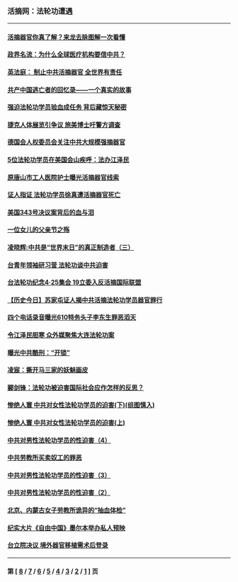 ### 活摘网：法轮功遭遇
---
#### [活摘器官你真了解？来龙去脉图解一次看懂](../../pages/nf5881/n13013820.md?07010430) 
#### [政界名流：为什么全球医疗机构要信中共？](../../pages/nf5881/n11945479.md?07010430) 
#### [英法庭： 制止中共活摘器官 全世界有责任](../../pages/nf5881/n11330691.md?07010430) 
#### [共产中国逃亡者的回忆录——一个真实的故事](../../pages/nf5881/n10918649.md?07010430) 
#### [强迫法轮功学员验血成任务 背后藏惊天秘密](../../pages/nf5881/n4252384.md?07010430) 
#### [捷克人体展览引争议 旅美博士吁警方调查](../../pages/nf5881/n9429187.md?07010430) 
#### [德国会人权委员会关注中共大规模强摘器官](../../pages/nf5881/n8418950.md?07010430) 
#### [5位法轮功学员在美国会山疾呼：法办江泽民](../../pages/nf5881/n8101519.md?07010430) 
#### [原唐山市工人医院护士曝光活摘器官线索](../../pages/nf5881/n8076384.md?07010430) 
#### [证人指证 法轮功学员徐真遭活摘器官死亡](../../pages/nf5881/n8042467.md?07010430) 
#### [美国343号决议案背后的血与泪](../../pages/nf5881/n8020684.md?07010430) 
#### [一位女儿的父亲节之殇](../../pages/nf5881/n8014122.md?07010430) 
#### [凌晓辉:中共是“世界末日”的真正制造者（三）](../../pages/nf5881/n4210333.md?07010430) 
#### [台青年领袖研习营 法轮功谈中共迫害](../../pages/nf5881/n4141857.md?07010430) 
#### [台法轮功纪念4‧25集会 19立委入反活摘国际联盟](../../pages/nf5881/n4141821.md?07010430) 
#### [【历史今日】苏家屯证人揭中共活摘法轮功学员器官罪行](../../pages/nf5881/n4135912.md?07010430) 
#### [四个电话录音曝光610特务头子李东生罪恶滔天](../../pages/nf5881/n4040060.md?07010430) 
#### [令江泽民胆寒 众外媒聚焦大连法轮功案](../../pages/nf5881/n3932671.md?07010430) 
#### [曝光中共酷刑：“开锁”](../../pages/nf5881/n3889373.md?07010430) 
#### [凌宸：撕开马三家的妖魅画皮](../../pages/nf5881/n3849369.md?07010430) 
#### [郦剑锋：法轮功被迫害国际社会应作怎样的反思？](../../pages/nf5881/n3824560.md?07010430) 
#### [惨绝人寰 中共对女性法轮功学员的迫害(下)(组图慎入)](../../pages/nf5881/n3816285.md?07010430) 
#### [惨绝人寰 中共对女性法轮功学员的迫害(上)](../../pages/nf5881/n3815374.md?07010430) 
#### [中共对男性法轮功学员的性迫害（4）](../../pages/nf5881/n3769144.md?07010430) 
#### [中共劳教所买卖奴工的罪恶](../../pages/nf5881/n3769378.md?07010430) 
#### [中共对男性法轮功学员的性迫害（3）](../../pages/nf5881/n3768231.md?07010430) 
#### [中共对男性法轮功学员的性迫害（2）](../../pages/nf5881/n3767211.md?07010430) 
#### [北京、内蒙古女子劳教所诡异的“抽血体检”](../../pages/nf5881/n3753158.md?07010430) 
#### [纪实大片《自由中国》墨尔本举办私人预映](../../pages/nf5881/n3743337.md?07010430) 
#### [台立院决议 境外器官移植需术后登录](../../pages/nf5881/n3741520.md?07010430) 

---
#### 第 [ [8](./8.md?07010430) / [7](./7.md?07010430) / [6](./6.md?07010430) / [5](./5.md?07010430) / [4](./4.md?07010430) / [3](./3.md?07010430) / [2](./2.md?07010430) / [1](./1.md?07010430) ] 页
